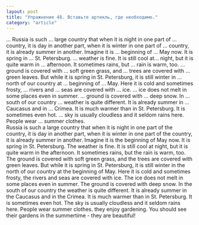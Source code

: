 ```yaml
---
layout: post
title: "Упражнение 48. Вставьте артикль, где необходимо."
category: "article"
---
```

<section class="question">
... Russia is such ... large country that when it is night in one part of ... country, it is day in another part, when it is winter in one part of ... country, it is already summer in another. Imagine it is ... beginning of ... May now. It is spring in ... St. Petersburg. ... weather is fine. It is still cool at...
night, but it is quite warm in ... afternoon. It sometimes rains, but ... rain is warm, too. ... ground is covered with ... soft green grass, and ... trees are covered with ... green leaves. But while it is spring in St. Petersburg, it is still winter in ... north of our country at ... beginning of ... May. Here it is cold and sometimes frosty, ... rivers and ... seas are covered with ... ice. ... ice does not melt in some places even in summer. ... ground is covered with ... deep snow. In ... south of our country ... weather is quite different. It is already summer in ... Caucasus and in ... Crimea. It is much warmer than in St. Petersburg. It is sometimes even hot. ... sky is usually cloudless and it seldom rains here. People wear ... summer clothes.
</section>

<section class="answer">
Russia is such a large country that when it is night in one part of the country, it is day in another part, when it is winter in one part of the country, it is already summer in another. Imagine it is the beginning of May now. It is spring in St. Petersburg. The weather is fine. It is still cool at night, but it is quite warm in the afternoon. It sometimes rains, but the rain is warm, too. The ground is covered with soft green grass, and the trees are covered with green leaves. But while it is spring in St. Petersburg, it is still winter in the north of our country at the beginning of May. Here it is cold and sometimes frosty, the rivers and seas are covered with ice. The ice does not melt in some places even in summer. The ground is covered with deep snow. In the south of our country the weather is quite different. It is already summer in the Caucasus and in the Crimea. It is much warmer than in St. Petersburg. It is sometimes even hot. The sky is usually cloudless and it seldom rains here. People wear summer clothes. they enjoy gardening. You should see their gardens in the summertime - they are beautiful!
</section>